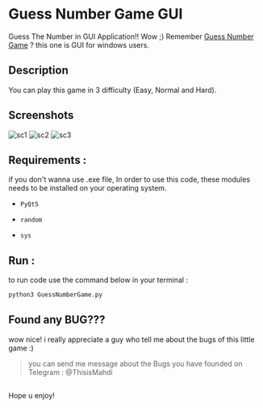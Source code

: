 # Guess Number Game GUI
Guess The Number in GUI Application!! Wow ;) Remember [Guess Number Game](https://github.com/ThisMahdi/Guess-Number-Game) ? this one is GUI for windows users.

## Description
You can play this game in 3 difficulty (Easy, Normal and Hard).

## Screenshots

![sc1](https://s19.picofile.com/file/8437674984/Guess_Number_Game_This_Mahdi.png)
![sc2](https://s18.picofile.com/file/8437674992/Guess_Number_Game2_This_Mahdi.png)
![sc3](https://s18.picofile.com/file/8437675018/Guess_Number_Game3_This_Mahdi.png)

## Requirements :

if you don't wanna use .exe file, In order to use this code, these modules needs to be installed on your operating system.


* `PyQt5`

* `random`

* `sys`

## Run :

to run code use the command below in your terminal :
```Python
python3 GuessNumberGame.py
```
## Found any BUG???
wow nice! i really appreciate a guy who tell me about the bugs of this little game :)
> you can send me message about the Bugs you have founded on Telegram : @ThisisMahdi

##
Hope u enjoy!
